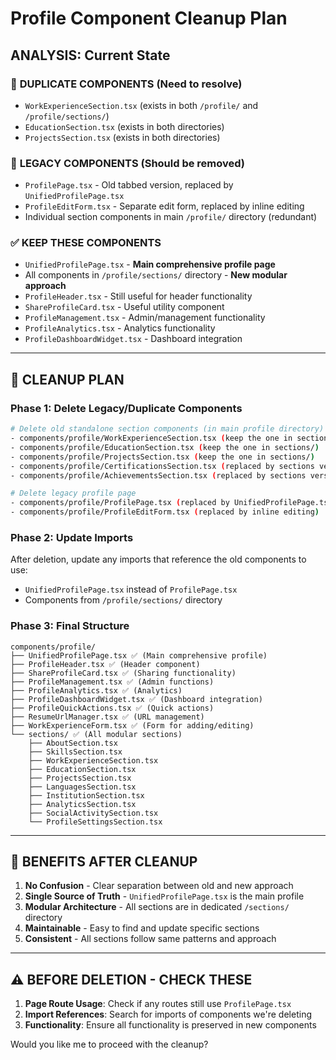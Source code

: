 # Profile Component Cleanup Plan

## ANALYSIS: Current State

### 🔴 **DUPLICATE COMPONENTS** (Need to resolve)
- `WorkExperienceSection.tsx` (exists in both `/profile/` and `/profile/sections/`)
- `EducationSection.tsx` (exists in both directories)
- `ProjectsSection.tsx` (exists in both directories)

### 🔴 **LEGACY COMPONENTS** (Should be removed)
- `ProfilePage.tsx` - Old tabbed version, replaced by `UnifiedProfilePage.tsx`
- `ProfileEditForm.tsx` - Separate edit form, replaced by inline editing
- Individual section components in main `/profile/` directory (redundant)

### ✅ **KEEP THESE COMPONENTS**
- `UnifiedProfilePage.tsx` - **Main comprehensive profile page**
- All components in `/profile/sections/` directory - **New modular approach**
- `ProfileHeader.tsx` - Still useful for header functionality
- `ShareProfileCard.tsx` - Useful utility component
- `ProfileManagement.tsx` - Admin/management functionality
- `ProfileAnalytics.tsx` - Analytics functionality
- `ProfileDashboardWidget.tsx` - Dashboard integration

---

## 🧹 **CLEANUP PLAN**

### **Phase 1: Delete Legacy/Duplicate Components**
```bash
# Delete old standalone section components (in main profile directory)
- components/profile/WorkExperienceSection.tsx (keep the one in sections/)
- components/profile/EducationSection.tsx (keep the one in sections/)
- components/profile/ProjectsSection.tsx (keep the one in sections/)
- components/profile/CertificationsSection.tsx (replaced by sections version)
- components/profile/AchievementsSection.tsx (replaced by sections version)

# Delete legacy profile page
- components/profile/ProfilePage.tsx (replaced by UnifiedProfilePage.tsx)
- components/profile/ProfileEditForm.tsx (replaced by inline editing)
```

### **Phase 2: Update Imports**
After deletion, update any imports that reference the old components to use:
- `UnifiedProfilePage.tsx` instead of `ProfilePage.tsx`
- Components from `/profile/sections/` directory

### **Phase 3: Final Structure**
```
components/profile/
├── UnifiedProfilePage.tsx ✅ (Main comprehensive profile)
├── ProfileHeader.tsx ✅ (Header component)
├── ShareProfileCard.tsx ✅ (Sharing functionality)
├── ProfileManagement.tsx ✅ (Admin functions)
├── ProfileAnalytics.tsx ✅ (Analytics)
├── ProfileDashboardWidget.tsx ✅ (Dashboard integration)
├── ProfileQuickActions.tsx ✅ (Quick actions)
├── ResumeUrlManager.tsx ✅ (URL management)
├── WorkExperienceForm.tsx ✅ (Form for adding/editing)
└── sections/ ✅ (All modular sections)
    ├── AboutSection.tsx
    ├── SkillsSection.tsx
    ├── WorkExperienceSection.tsx
    ├── EducationSection.tsx
    ├── ProjectsSection.tsx
    ├── LanguagesSection.tsx
    ├── InstitutionSection.tsx
    ├── AnalyticsSection.tsx
    ├── SocialActivitySection.tsx
    └── ProfileSettingsSection.tsx
```

---

## 🎯 **BENEFITS AFTER CLEANUP**

1. **No Confusion** - Clear separation between old and new approach
2. **Single Source of Truth** - `UnifiedProfilePage.tsx` is the main profile
3. **Modular Architecture** - All sections are in dedicated `/sections/` directory
4. **Maintainable** - Easy to find and update specific sections
5. **Consistent** - All sections follow same patterns and approach

---

## ⚠️ **BEFORE DELETION - CHECK THESE**

1. **Page Route Usage**: Check if any routes still use `ProfilePage.tsx`
2. **Import References**: Search for imports of components we're deleting
3. **Functionality**: Ensure all functionality is preserved in new components

Would you like me to proceed with the cleanup?
